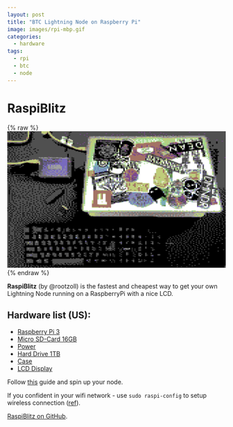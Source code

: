 ```yaml
---
layout: post
title: "BTC Lightning Node on Raspberry Pi"
image: images/rpi-mbp.gif
categories:
  - hardware
tags:
  - rpi
  - btc
  - node
---
```

# RaspiBlitz

{% raw %}<img src="/images/rpi-mbp.jpg" alt="rpi-mbp-8bit">{% endraw %}

**RaspiBlitz** (by @rootzoll) is the fastest and cheapest way to get your own Lightning Node running on a RaspberryPi with a nice LCD.

## Hardware list (US):

* [Raspberry Pi 3](http://a.co/ahl7RIp)
* [Micro SD-Card 16GB](http://a.co/6R49HZz)
* [Power](http://a.co/ciFRcYg)
* [Hard Drive 1TB](http://a.co/eUgVfLd)
* [Case](http://a.co/1774Hwl)
* [LCD Display](http://a.co/65p2wu6)

Follow [this](https://github.com/rootzoll/raspiblitz/blob/master/README.md#hardware-needed) guide and spin up your node.

If you confident in your wifi network - use `sudo raspi-config` to setup wireless connection ([ref](https://www.raspberrypi.org/documentation/configuration/wireless/wireless-cli.md)).

[RaspiBlitz on GitHub](https://github.com/rootzoll/raspiblitz).

<div id="tippin-button" data-dest="charlesrocket"></div>
<script src="https://tippin.me/buttons/tip.js" type="text/javascript"></script>
